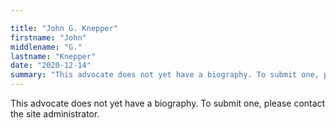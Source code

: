```yaml
---

title: "John G. Knepper"
firstname: "John"
middlename: "G."
lastname: "Knepper"
date: "2020-12-14"
summary: "This advocate does not yet have a biography. To submit one, please contact the site administrator."
---
```

This advocate does not yet have a biography. To submit one, please contact the site administrator.

